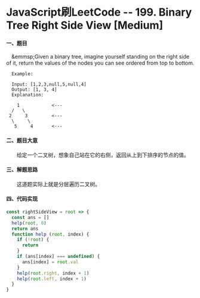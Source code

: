 # JavaScript刷LeetCode -- 199. Binary Tree Right Side View [Medium]

#### 一、题目

&emsp;&emmsp;Given a binary tree, imagine yourself standing on the right side of it, return the values of the nodes you can see ordered from top to bottom.

```n
  Example:

  Input: [1,2,3,null,5,null,4]
  Output: [1, 3, 4]
  Explanation:

    1            <---
  /   \
 2     3         <---
  \     \
   5     4       <---
```

#### 二、题目大意 

  &emsp;&emsp;给定一个二叉树，想象自己站在它的右侧，返回从上到下排序的节点的值。

#### 三、解题思路

  &emsp;&emsp;这道题实际上就是分层遍历二叉树。

#### 四、代码实现

```JavaScript
const rightSideView = root => {
  const ans = []
  help(root, 0)
  return ans
  function help (root, index) {
    if (!root) {
      return
    }
    if (ans[index] === undefined) {
      ans[index] = root.val
    }
    help(root.right, index + 1)
    help(root.left, index + 1)
  }
}
```